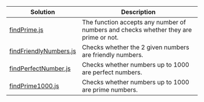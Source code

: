 
| Solution| Description |
|--|--|
| [findPrime.js]() | The function accepts any number of numbers and checks whether they are prime or not. |
| [findFriendlyNumbers.js]() | Checks whether the 2 given numbers are friendly numbers. |
| [findPerfectNumber.js]() | Checks whether numbers up to 1000 are perfect numbers. |
| [findPrime1000.js]() | Checks whether numbers up to 1000 are prime numbers. |